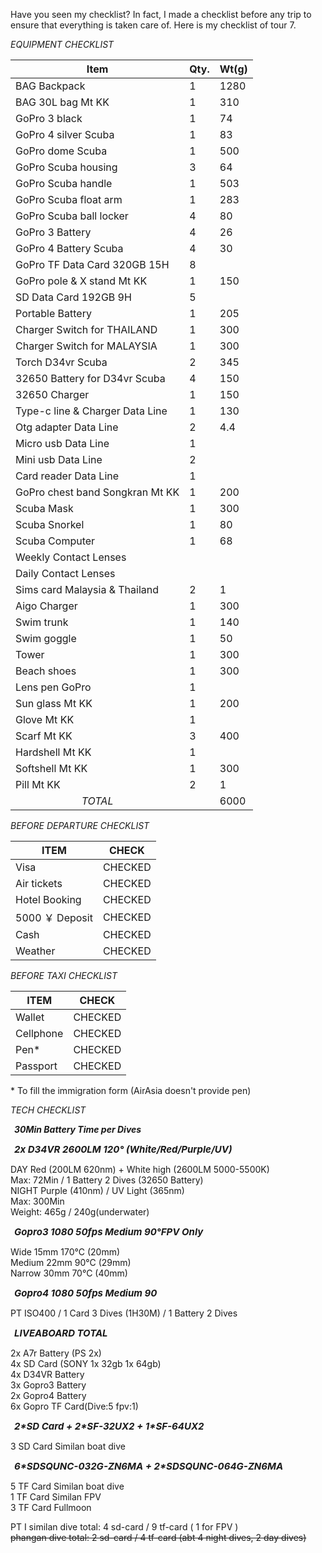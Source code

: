 Have you seen my checklist? In fact, I made a checklist before any trip to ensure that everything is taken care of. Here is my checklist of tour 7.


_EQUIPMENT CHECKLIST_

| Item                                                                                                      | Qty. | Wt(g) |
| --------------------------------------------------------------------------------------------------------- | ---- | ----- |
| <a-bg bg="#000" color="#fff">BAG</a-bg> Backpack                                                          | 1    | 1280  |
| <a-bg bg="#000" color="#fff">BAG</a-bg> 30L bag <a-bg bg="#5b8c00">Mt KK</a-bg>                           | 1    | 310   |
| <a-bg bg="#ad8b00">GoPro</a-bg> 3 black                                                                   | 1    | 74    |
| <a-bg bg="#ad8b00">GoPro</a-bg> 4 silver <a-bg bg="#13c2c2">Scuba</a-bg>                                  | 1    | 83    |
| <a-bg bg="#ad8b00">GoPro</a-bg> dome <a-bg bg="#13c2c2">Scuba</a-bg>                                      | 1    | 500   |
| <a-bg bg="#ad8b00">GoPro</a-bg> <a-bg bg="#13c2c2">Scuba</a-bg> housing                                   | 3    | 64    |
| <a-bg bg="#ad8b00">GoPro</a-bg> <a-bg bg="#13c2c2">Scuba</a-bg> handle                                    | 1    | 503   |
| <a-bg bg="#ad8b00">GoPro</a-bg> <a-bg bg="#13c2c2">Scuba</a-bg> float arm                                 | 1    | 283   |
| <a-bg bg="#ad8b00">GoPro</a-bg> <a-bg bg="#13c2c2">Scuba</a-bg> ball locker                               | 4    | 80    |
| <a-bg bg="#ad8b00">GoPro</a-bg> 3 <a-bg bg="#999">Battery</a-bg>                                          | 4    | 26    |
| <a-bg bg="#ad8b00">GoPro</a-bg> 4 <a-bg bg="#999">Battery</a-bg> <a-bg bg="#13c2c2">Scuba</a-bg>          | 4    | 30    |
| <a-bg bg="#ad8b00">GoPro</a-bg> TF <a-bg bg="#389e0d">Data</a-bg> Card 320GB 15H                          | 8    |       |
| <a-bg bg="#ad8b00">GoPro</a-bg> pole & X stand <a-bg bg="#5b8c00">Mt KK</a-bg>                            | 1    | 150   |
| SD <a-bg bg="#389e0d">Data</a-bg> Card 192GB 9H                                                           | 5    |       |
| Portable <a-bg bg="#999">Battery</a-bg>                                                                   | 1    | 205   |
| <a-bg bg="#999">Charger</a-bg> Switch for THAILAND                                                        | 1    | 300   |
| <a-bg bg="#999">Charger</a-bg> Switch for MALAYSIA                                                        | 1    | 300   |
| Torch D34vr <a-bg bg="#13c2c2">Scuba</a-bg>                                                               | 2    | 345   |
| 32650 <a-bg bg="#999">Battery</a-bg> for D34vr <a-bg bg="#13c2c2">Scuba</a-bg>                            | 4    | 150   |
| 32650 <a-bg bg="#999">Charger </a-bg>                                                                     | 1    | 150   |
| Type-c line & <a-bg bg="#999">Charger</a-bg> <a-bg bg="#389e0d">Data Line</a-bg>                          | 1    | 130   |
| Otg adapter <a-bg bg="#389e0d">Data Line</a-bg>                                                           | 2    | 4.4   |
| Micro usb <a-bg bg="#389e0d">Data Line</a-bg>                                                             | 1    |       |
| Mini usb <a-bg bg="#389e0d">Data Line</a-bg>                                                              | 2    |       |
| Card reader <a-bg bg="#389e0d">Data Line</a-bg>                                                           | 1    |       |
| <a-bg bg="#ad8b00">GoPro</a-bg> chest band <a-bg bg="red">Songkran</a-bg> <a-bg bg="#5b8c00">Mt KK</a-bg> | 1    | 200   |
| <a-bg bg="#13c2c2">Scuba</a-bg> Mask                                                                      | 1    | 300   |
| <a-bg bg="#13c2c2">Scuba</a-bg> Snorkel                                                                   | 1    | 80    |
| <a-bg bg="#13c2c2">Scuba</a-bg> Computer                                                                  | 1    | 68    |
| Weekly Contact Lenses                                                                                     |      |       |
| Daily Contact Lenses                                                                                      |      |       |
| Sims card Malaysia & Thailand                                                                             | 2    | 1     |
| Aigo <a-bg bg="#999">Charger </a-bg>                                                                      | 1    | 300   |
| Swim trunk                                                                                                | 1    | 140   |
| Swim goggle                                                                                               | 1    | 50    |
| Tower                                                                                                     | 1    | 300   |
| Beach shoes                                                                                               | 1    | 300   |
| Lens pen <a-bg bg="#ad8b00">GoPro</a-bg>                                                                  | 1    |       |
| Sun glass <a-bg bg="#5b8c00">Mt KK</a-bg>                                                                 | 1    | 200   |
| Glove <a-bg bg="#5b8c00">Mt KK</a-bg>                                                                     | 1    |       |
| Scarf <a-bg bg="#5b8c00">Mt KK</a-bg>                                                                     | 3    | 400   |
| Hardshell <a-bg bg="#5b8c00">Mt KK</a-bg>                                                                 | 1    |       |
| Softshell <a-bg bg="#5b8c00">Mt KK</a-bg>                                                                 | 1    | 300   |
| Pill <a-bg bg="#5b8c00">Mt KK</a-bg>                                                                      | 2    | 1     |
| <div style="text-align:center"><i>TOTAL</i></div>                                                         |      | 6000  |

_BEFORE DEPARTURE CHECKLIST_

| ITEM            | CHECK                           |
| --------------- | ------------------------------- |
| Visa            | <a-bg bg="green">CHECKED</a-bg> |
| Air tickets     | <a-bg bg="green">CHECKED</a-bg> |
| Hotel Booking   | <a-bg bg="green">CHECKED</a-bg> |
| 5000 ￥ Deposit | <a-bg bg="green">CHECKED</a-bg> |
| Cash            | <a-bg bg="green">CHECKED</a-bg> |
| Weather         | <a-bg bg="green">CHECKED</a-bg> |

_BEFORE TAXI CHECKLIST_

| ITEM      | CHECK                           |
| --------- | ------------------------------- |
| Wallet    | <a-bg bg="green">CHECKED</a-bg> |
| Cellphone | <a-bg bg="green">CHECKED</a-bg> |
| Pen\*     | <a-bg bg="green">CHECKED</a-bg> |
| Passport  | <a-bg bg="green">CHECKED</a-bg> |

\* To fill the immigration form (AirAsia doesn't provide pen)

_TECH CHECKLIST_

<a-bg bg="#ffffb8" color="#000" style="padding:3px 6px"><b><i>30Min Battery Time per Dives</i></b></a-bg>

<a-bg bg="#333" style="font-size:15px;padding:3px 6px"><b><i>2x D34VR 2600LM 120° (White/Red/Purple/UV)</i></b></a-bg>

<a-bg bg="#ffffb8" color="#000">DAY</a-bg> Red (200LM 620nm) + White high (2600LM 5000-5500K)<br/>
Max: 72Min / 1 Battery 2 Dives (32650 Battery)<br/>
<a-bg bg="#ffffb8" color="#000">NIGHT</a-bg> Purple (410nm) / UV Light (365nm)<br/>
Max: 300Min<br/>
Weight: 465g / 240g(underwater)

<a-bg bg="#333" style="font-size:15px;padding:3px 6px"><b><i>Gopro3 1080 50fps Medium 90°FPV Only</i></b></a-bg>

Wide 15mm 170°C  (20mm)<br/>
Medium 22mm 90°C  (29mm)<br/>
Narrow 30mm 70°C  (40mm)

<a-bg bg="#333" style="font-size:15px;padding:3px 6px"><b><i>Gopro4 1080 50fps Medium 90</i></b></a-bg>

PT ISO400 / 1 Card 3 Dives (1H30M) / 1 Battery 2 Dives

<a-bg bg="#333" style="font-size:15px;padding:3px 6px"><b><i>LIVEABOARD TOTAL</i></b></a-bg>

2x A7r Battery (PS 2x)<br/>
4x SD Card (SONY 1x 32gb 1x 64gb)<br/>
4x D34VR Battery<br/>
3x Gopro3 Battery<br/>
2x Gopro4 Battery<br/>
6x Gopro TF Card(Dive:5 fpv:1)

<a-bg bg="#333" style="font-size:15px;padding:3px 6px"><b><i>2\*SD Card + 2\*SF-32UX2 + 1\*SF-64UX2</i></b></a-bg>

3 SD Card Similan boat dive

<a-bg bg="#333" style="font-size:15px;padding:3px 6px"><b><i>6\*SDSQUNC-032G-ZN6MA + 2\*SDSQUNC-064G-ZN6MA</i></b></a-bg>

5 TF Card Similan boat dive<br/>
1 TF Card Similan FPV<br/>
3 TF Card Fullmoon

PT I similan dive total: 4 sd-card / 9 tf-card ( 1 for FPV )<br/>
<del>phangan dive total: 2 sd-card / 4 tf-card (abt 4 night dives, 2 day dives)</del>
